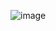 ![image](https://github.com/luuducc/Encryption-App/assets/107747721/1ef53d75-aee3-4b03-876a-75a4983d15cf)
